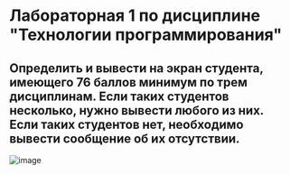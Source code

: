 # Лабораторная 1 по дисциплине "Технологии программирования"
## Определить и вывести на экран студента, имеющего 76 баллов минимум по трем дисциплинам. Если таких студентов несколько, нужно вывести любого из них. Если таких студентов нет, необходимо вывести сообщение об их отсутствии. 

![image](https://github.com/user-attachments/assets/71321fde-acf0-42e5-b643-142feb828006)

